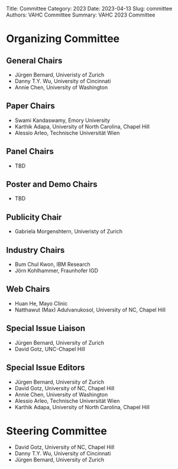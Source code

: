 Title: Committee
Category: 2023
Date: 2023-04-13
Slug: committee
Authors: VAHC Committee
Summary: VAHC 2023 Committee


Organizing Committee
====================

General Chairs
--------------

- Jürgen Bernard, Univeristy of Zurich
- Danny T.Y. Wu, University of Cincinnati
- Annie Chen, University of Washington


Paper Chairs
------------

- Swami Kandaswamy, Emory University
- Karthik Adapa, University of North Carolina, Chapel Hill
- Alessio Arleo, Technische Universität Wien


Panel Chairs
------------

- TBD


Poster and Demo Chairs
----------------------

- TBD


Publicity Chair
---------------

- Gabriela Morgenshtern, Univeristy of Zurich


Industry Chairs
---------------

- Bum Chul Kwon, IBM Research
- Jörn Kohlhammer, Fraunhofer IGD


Web Chairs
----------

- Huan He, Mayo Clinic
- Natthawut	(Max) Adulvanukosol, University of NC, Chapel Hill


Special Issue Liaison
---------------------

- Jürgen Bernard, University of Zurich
- David Gotz, UNC-Chapel Hill


Special Issue Editors
---------------------

- Jürgen Bernard, University of Zurich
- David Gotz, University of NC, Chapel Hill
- Annie Chen, University of Washington
- Alessio Arleo, Technische Universität Wien
- Karthik Adapa, University of North Carolina, Chapel Hill


Steering Committee
==================

- David Gotz, University of NC, Chapel Hill
- Danny T.Y. Wu, University of Cincinnati
- Jürgen Bernard, University of Zurich